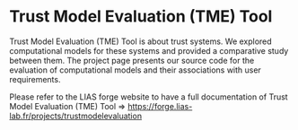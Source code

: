 # Trust Model Evaluation (TME) Tool

Trust Model Evaluation (TME) Tool is about trust systems. We explored computational models for these systems and provided a comparative study between them. The project page presents our source code for the evaluation of computational models and their associations with user requirements.

Please refer to the LIAS forge website to have a full documentation of Trust Model Evaluation (TME) Tool => https://forge.lias-lab.fr/projects/trustmodelevaluation